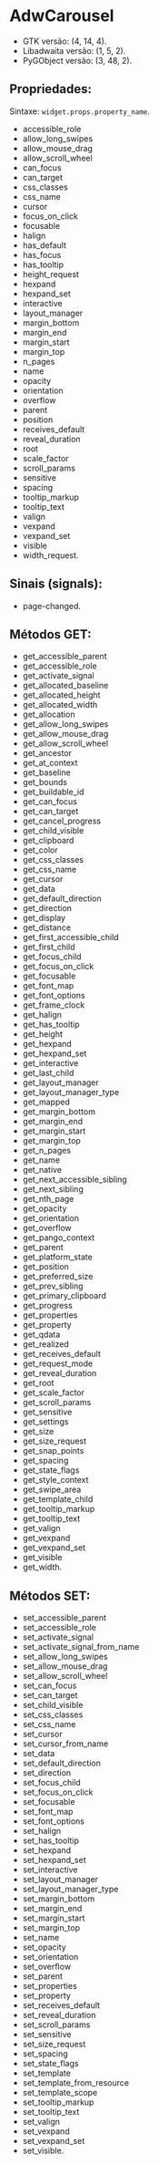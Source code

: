 # AdwCarousel

- GTK versão: (4, 14, 4).
- Libadwaita versão: (1, 5, 2).
- PyGObject versão: (3, 48, 2).

## Propriedades:

Sintaxe: `widget.props.property_name`.

- accessible_role
- allow_long_swipes
- allow_mouse_drag
- allow_scroll_wheel
- can_focus
- can_target
- css_classes
- css_name
- cursor
- focus_on_click
- focusable
- halign
- has_default
- has_focus
- has_tooltip
- height_request
- hexpand
- hexpand_set
- interactive
- layout_manager
- margin_bottom
- margin_end
- margin_start
- margin_top
- n_pages
- name
- opacity
- orientation
- overflow
- parent
- position
- receives_default
- reveal_duration
- root
- scale_factor
- scroll_params
- sensitive
- spacing
- tooltip_markup
- tooltip_text
- valign
- vexpand
- vexpand_set
- visible
- width_request.

## Sinais (signals):

- page-changed.

## Métodos GET:

- get_accessible_parent
- get_accessible_role
- get_activate_signal
- get_allocated_baseline
- get_allocated_height
- get_allocated_width
- get_allocation
- get_allow_long_swipes
- get_allow_mouse_drag
- get_allow_scroll_wheel
- get_ancestor
- get_at_context
- get_baseline
- get_bounds
- get_buildable_id
- get_can_focus
- get_can_target
- get_cancel_progress
- get_child_visible
- get_clipboard
- get_color
- get_css_classes
- get_css_name
- get_cursor
- get_data
- get_default_direction
- get_direction
- get_display
- get_distance
- get_first_accessible_child
- get_first_child
- get_focus_child
- get_focus_on_click
- get_focusable
- get_font_map
- get_font_options
- get_frame_clock
- get_halign
- get_has_tooltip
- get_height
- get_hexpand
- get_hexpand_set
- get_interactive
- get_last_child
- get_layout_manager
- get_layout_manager_type
- get_mapped
- get_margin_bottom
- get_margin_end
- get_margin_start
- get_margin_top
- get_n_pages
- get_name
- get_native
- get_next_accessible_sibling
- get_next_sibling
- get_nth_page
- get_opacity
- get_orientation
- get_overflow
- get_pango_context
- get_parent
- get_platform_state
- get_position
- get_preferred_size
- get_prev_sibling
- get_primary_clipboard
- get_progress
- get_properties
- get_property
- get_qdata
- get_realized
- get_receives_default
- get_request_mode
- get_reveal_duration
- get_root
- get_scale_factor
- get_scroll_params
- get_sensitive
- get_settings
- get_size
- get_size_request
- get_snap_points
- get_spacing
- get_state_flags
- get_style_context
- get_swipe_area
- get_template_child
- get_tooltip_markup
- get_tooltip_text
- get_valign
- get_vexpand
- get_vexpand_set
- get_visible
- get_width.

## Métodos SET:

- set_accessible_parent
- set_accessible_role
- set_activate_signal
- set_activate_signal_from_name
- set_allow_long_swipes
- set_allow_mouse_drag
- set_allow_scroll_wheel
- set_can_focus
- set_can_target
- set_child_visible
- set_css_classes
- set_css_name
- set_cursor
- set_cursor_from_name
- set_data
- set_default_direction
- set_direction
- set_focus_child
- set_focus_on_click
- set_focusable
- set_font_map
- set_font_options
- set_halign
- set_has_tooltip
- set_hexpand
- set_hexpand_set
- set_interactive
- set_layout_manager
- set_layout_manager_type
- set_margin_bottom
- set_margin_end
- set_margin_start
- set_margin_top
- set_name
- set_opacity
- set_orientation
- set_overflow
- set_parent
- set_properties
- set_property
- set_receives_default
- set_reveal_duration
- set_scroll_params
- set_sensitive
- set_size_request
- set_spacing
- set_state_flags
- set_template
- set_template_from_resource
- set_template_scope
- set_tooltip_markup
- set_tooltip_text
- set_valign
- set_vexpand
- set_vexpand_set
- set_visible.

